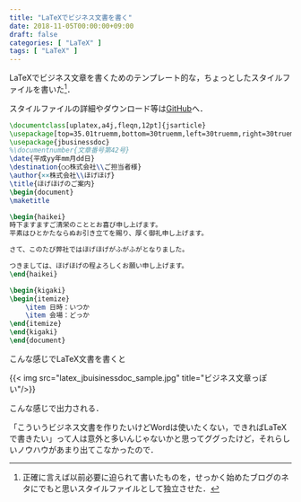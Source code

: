 ```yaml
---
title: "LaTeXでビジネス文書を書く"
date: 2018-11-05T00:00:00+09:00
draft: false
categories: [ "LaTeX" ]
tags: [ "LaTeX" ]
---
```


LaTeXでビジネス文章を書くためのテンプレート的な，ちょっとしたスタイルファイルを書いた[^1]．

[^1]: 正確に言えば以前必要に迫られて書いたものを，せっかく始めたブログのネタにでもと思いスタイルファイルとして独立させた．

スタイルファイルの詳細やダウンロード等は[GitHub]( https://github.com/h1g0/latex_jbusinessdoc )へ．

```tex
\documentclass[uplatex,a4j,fleqn,12pt]{jsarticle}
\usepackage[top=35.01truemm,bottom=30truemm,left=30truemm,right=30truemm]{geometry}
\usepackage{jbusinessdoc}
%\documentnumber{文章番号第42号}
\date{平成yy年mm月dd日}
\destination{○○株式会社\\ご担当者様}
\author{××株式会社\\ほげほげ}
\title{ほげほげのご案内}
\begin{document}
\maketitle

\begin{haikei}
時下ますますご清栄のこととお喜び申し上げます。
平素はひとかたならぬお引き立てを賜り、厚く御礼申し上げます。

さて、このたび弊社ではほげほげがふがふがとなりました。

つきましては、ほげほげの程よろしくお願い申し上げます。
\end{haikei}

\begin{kigaki}
\begin{itemize}
    \item 日時：いつか
    \item 会場：どっか
\end{itemize}
\end{kigaki}
\end{document}
```

こんな感じでLaTeX文書を書くと

{{< img src="latex_jbuisinessdoc_sample.jpg" title="ビジネス文章っぽい"/>}}

こんな感じで出力される．

「こういうビジネス文書を作りたいけどWordは使いたくない，できればLaTeXで書きたい」って人は意外と多いんじゃないかと思ってググったけど，それらしいノウハウがあまり出てこなかったので．